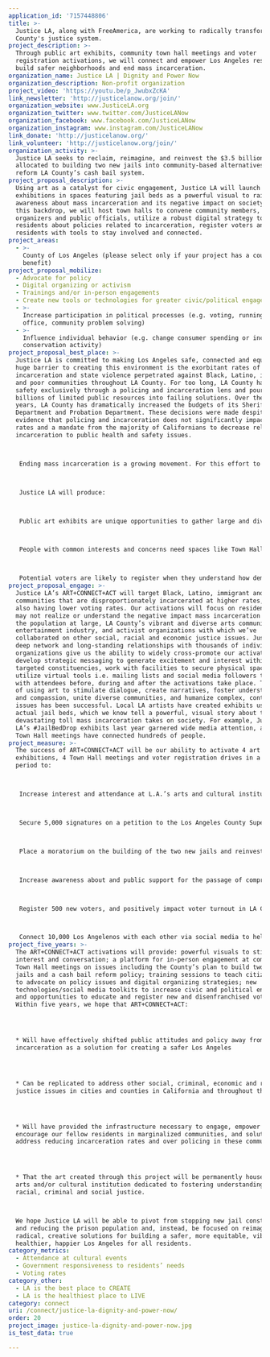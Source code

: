 ```yaml
---
application_id: '7157448806'
title: >-
  Justice LA, along with FreeAmerica, are working to radically transform LA
  County's justice system.
project_description: >-
  Through public art exhibits, community town hall meetings and voter
  registration activations, we will connect and empower Los Angeles residents to
  build safer neighborhoods and end mass incarceration.
organization_name: Justice LA | Dignity and Power Now
organization_description: Non-profit organization
project_video: 'https://youtu.be/p_JwubxZcKA'
link_newsletter: 'http://justicelanow.org/join/'
organization_website: www.JusticeLA.org
organization_twitter: www.twitter.com/JusticeLANow
organization_facebook: www.facebook.com/JusticeLANow
organization_instagram: www.instagram.com/JusticeLANow
link_donate: 'http://justicelanow.org/'
link_volunteer: 'http://justicelanow.org/join/'
organization_activity: >-
  Justice LA seeks to reclaim, reimagine, and reinvest the $3.5 billion
  allocated to building two new jails into community-based alternatives and to
  reform LA County’s cash bail system.
project_proposal_description: >-
  Using art as a catalyst for civic engagement, Justice LA will launch
  exhibitions in spaces featuring jail beds as a powerful visual to raise
  awareness about mass incarceration and its negative impact on society. Against
  this backdrop, we will host town halls to convene community members,
  organizers and public officials, utilize a robust digital strategy to inform
  residents about policies related to incarceration, register voters and provide
  residents with tools to stay involved and connected.
project_areas:
  - >-
    County of Los Angeles (please select only if your project has a countywide
    benefit)
project_proposal_mobilize:
  - Advocate for policy
  - Digital organizing or activism
  - Trainings and/or in-person engagements
  - Create new tools or technologies for greater civic/political engagement
  - >-
    Increase participation in political processes (e.g. voting, running for
    office, community problem solving)
  - >-
    Influence individual behavior (e.g. change consumer spending or increase
    conservation activity)
project_proposal_best_place: >-
  Justice LA is committed to making Los Angeles safe, connected and equitable. A
  huge barrier to creating this environment is the exorbitant rates of
  incarceration and state violence perpetrated against Black, Latino, immigrant
  and poor communities throughout LA County. For too long, LA County has viewed
  safety exclusively through a policing and incarceration lens and poured
  billions of limited public resources into failing solutions. Over the past 20
  years, LA County has dramatically increased the budgets of its Sheriff’s
  Department and Probation Department. These decisions were made despite
  evidence that policing and incarceration does not significantly impact crime
  rates and a mandate from the majority of Californians to decrease reliance on
  incarceration to public health and safety issues.



   Ending mass incarceration is a growing movement. For this effort to continue to gain momentum and to garner additional support, we must work to change narratives, shift culture, and engage communities most affected — many of whom do not know or believe that they can be advocates for positive change or recognize their place and power within the democratic process. We must educate residents about initiatives that bring us closer to our goal and will have an immediate impact on their quality of life. Two such initiatives include: stopping LA County’s $3.5 billion project to build two new jails and reinvesting those funds into much needed community services and reforming the money bail system to increase the number of people able to return home after arrest, thereby reducing LA’s jail population.



   Justice LA will produce:



   Public art exhibits are unique opportunities to gather large and diverse groups of people, introduce residents to the arts and encourage people to visit other arts and cultural institutions. The art installations will be created by local artists and feature actual jail beds. These activations will help LA2050 reach its targets for 50 percent of households participating in the arts by engaging with at least one arts and cultural institution, and increased attendance at public/open streets gatherings.



   People with common interests and concerns need spaces like Town Halls to learn from, converse and stay in touch with one another. Our activations create the chance for residents to meet and exchange social media contact information. This environment will help facilitate LA2050’s work to increase the total number of local social media friends and connections Angelenos have and for 95% of adults receive social and emotional support.



   Potential voters are likely to register when they understand how democracy should work and envision themselves participating. The voter registration/education component of these activations align with LA2050’s work to increase participation in the political process, and will help it reach its target of 75% of Angelenos voting often in local elections, as well as impact government responsiveness to residents’ needs.
project_proposal_engage: >-
  Justice LA’s ART+CONNECT+ACT will target Black, Latino, immigrant and poor
  communities that are disproportionately incarcerated at higher rates, while
  also having lower voting rates. Our activations will focus on residents who
  may not realize or understand the negative impact mass incarceration has on
  the population at large, LA County’s vibrant and diverse arts community, the
  entertainment industry, and activist organizations with which we’ve
  collaborated on other social, racial and economic justice issues. Justice LA’s
  deep network and long-standing relationships with thousands of individuals and
  organizations give us the ability to widely cross-promote our activations,
  develop strategic messaging to generate excitement and interest within
  targeted constituencies, work with facilities to secure physical spaces, and
  utilize virtual tools i.e. mailing lists and social media followers to engage
  with attendees before, during and after the activations take place. The tactic
  of using art to stimulate dialogue, create narratives, foster understanding
  and compassion, unite diverse communities, and humanize complex, controversial
  issues has been successful. Local LA artists have created exhibits using
  actual jail beds, which we know tell a powerful, visual story about the
  devastating toll mass incarceration takes on society. For example, Justice
  LA’s #JailBedDrop exhibits last year garnered wide media attention, and our
  Town Hall meetings have connected hundreds of people.
project_measure: >-
  The success of ART+CONNECT+ACT will be our ability to activate 4 art
  exhibitions, 4 Town Hall meetings and voter registration drives in a 2 year
  period to:



   Increase interest and attendance at L.A.’s arts and cultural institutions



   Secure 5,000 signatures on a petition to the Los Angeles County Supervisor demanding a stop to the County’s massive, wasteful jail construction project



   Place a moratorium on the building of the two new jails and reinvestment of a portion of the $3.5 billion allocated to developing much needed services including affordable housing, youth centers, assisted living facilities for mentally ill people and transitional housing for the homeless population



   Increase awareness about and public support for the passage of comprehensive cash bail legislation



   Register 500 new voters, and positively impact voter turnout in LA County among Black, Latino and low-income residents



   Connect 10,000 Los Angelenos with each other via social media to help provide with social and emotional support
project_five_years: >-
  The ART+CONNECT+ACT activations will provide: powerful visuals to stimulate
  interest and conversation; a platform for in-person engagement at community
  Town Hall meetings on issues including the County’s plan to build two new
  jails and a cash bail reform policy; training sessions to teach citizens how
  to advocate on policy issues and digital organizing strategies; new
  technologies/social media toolkits to increase civic and political engagement;
  and opportunities to educate and register new and disenfranchised voters.
  Within five years, we hope that ART+CONNECT+ACT:




  * Will have effectively shifted public attitudes and policy away from
  incarceration as a solution for creating a safer Los Angeles




  * Can be replicated to address other social, criminal, economic and racial
  justice issues in cities and counties in California and throughout the U.S.




  * Will have provided the infrastructure necessary to engage, empower and
  encourage our fellow residents in marginalized communities, and solutions to
  address reducing incarceration rates and over policing in these communities.




  * That the art created through this project will be permanently housed in an
  arts and/or cultural institution dedicated to fostering understanding about
  racial, criminal and social justice.



  We hope Justice LA will be able to pivot from stopping new jail constructions
  and reducing the prison population and, instead, be focused on reimagining
  radical, creative solutions for building a safer, more equitable, vibrant,
  healthier, happier Los Angeles for all residents.
category_metrics:
  - Attendance at cultural events
  - Government responsiveness to residents’ needs
  - Voting rates
category_other:
  - LA is the best place to CREATE
  - LA is the healthiest place to LIVE
category: connect
uri: /connect/justice-la-dignity-and-power-now/
order: 20
project_image: justice-la-dignity-and-power-now.jpg
is_test_data: true

---
```

